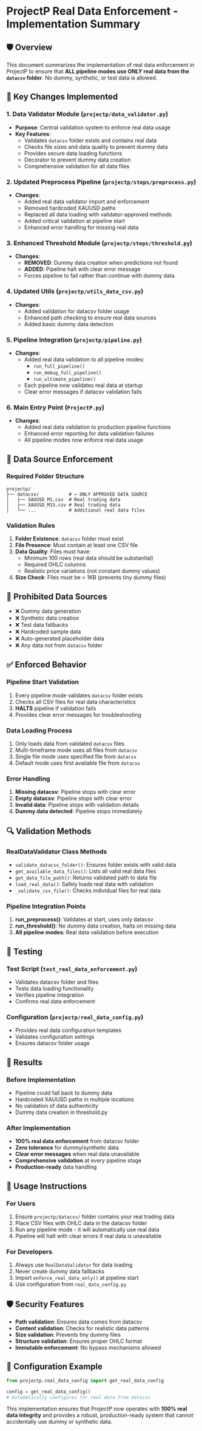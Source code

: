 # ProjectP Real Data Enforcement - Implementation Summary

## 🛡️ Overview
This document summarizes the implementation of real data enforcement in ProjectP to ensure that **ALL pipeline modes use ONLY real data from the `datacsv` folder**. No dummy, synthetic, or test data is allowed.

## 🔧 Key Changes Implemented

### 1. Data Validator Module (`projectp/data_validator.py`)
- **Purpose**: Central validation system to enforce real data usage
- **Key Features**:
  - Validates `datacsv` folder exists and contains real data
  - Checks file sizes and data quality to prevent dummy data
  - Provides secure data loading functions
  - Decorator to prevent dummy data creation
  - Comprehensive validation for all data files

### 2. Updated Preprocess Pipeline (`projectp/steps/preprocess.py`)
- **Changes**:
  - Added real data validator import and enforcement
  - Removed hardcoded XAUUSD paths
  - Replaced all data loading with validator-approved methods
  - Added critical validation at pipeline start
  - Enhanced error handling for missing real data

### 3. Enhanced Threshold Module (`projectp/steps/threshold.py`)
- **Changes**:
  - **REMOVED**: Dummy data creation when predictions not found
  - **ADDED**: Pipeline halt with clear error message
  - Forces pipeline to fail rather than continue with dummy data

### 4. Updated Utils (`projectp/utils_data_csv.py`)
- **Changes**:
  - Added validation for datacsv folder usage
  - Enhanced path checking to ensure real data sources
  - Added basic dummy data detection

### 5. Pipeline Integration (`projectp/pipeline.py`)
- **Changes**:
  - Added real data validation to all pipeline modes:
    - `run_full_pipeline()`
    - `run_debug_full_pipeline()`
    - `run_ultimate_pipeline()`
  - Each pipeline now validates real data at startup
  - Clear error messages if datacsv validation fails

### 6. Main Entry Point (`ProjectP.py`)
- **Changes**:
  - Added real data validation to production pipeline functions
  - Enhanced error reporting for data validation failures
  - All pipeline modes now enforce real data usage

## 📁 Data Source Enforcement

### Required Folder Structure
```
projectp/
├── datacsv/           # ← ONLY APPROVED DATA SOURCE
│   ├── XAUUSD_M1.csv  # Real trading data
│   ├── XAUUSD_M15.csv # Real trading data
│   └── ...            # Additional real data files
```

### Validation Rules
1. **Folder Existence**: `datacsv` folder must exist
2. **File Presence**: Must contain at least one CSV file
3. **Data Quality**: Files must have:
   - Minimum 100 rows (real data should be substantial)
   - Required OHLC columns
   - Realistic price variations (not constant dummy values)
4. **Size Check**: Files must be > 1KB (prevents tiny dummy files)

## 🚫 Prohibited Data Sources
- ❌ Dummy data generation
- ❌ Synthetic data creation
- ❌ Test data fallbacks
- ❌ Hardcoded sample data
- ❌ Auto-generated placeholder data
- ❌ Any data not from `datacsv` folder

## ✅ Enforced Behavior

### Pipeline Start Validation
1. Every pipeline mode validates `datacsv` folder exists
2. Checks all CSV files for real data characteristics
3. **HALTS** pipeline if validation fails
4. Provides clear error messages for troubleshooting

### Data Loading Process
1. Only loads data from validated `datacsv` files
2. Multi-timeframe mode uses all files from `datacsv`
3. Single file mode uses specified file from `datacsv`
4. Default mode uses first available file from `datacsv`

### Error Handling
1. **Missing datacsv**: Pipeline stops with clear error
2. **Empty datacsv**: Pipeline stops with clear error
3. **Invalid data**: Pipeline stops with validation details
4. **Dummy data detected**: Pipeline stops immediately

## 🔍 Validation Methods

### RealDataValidator Class Methods
- `validate_datacsv_folder()`: Ensures folder exists with valid data
- `get_available_data_files()`: Lists all valid real data files
- `get_data_file_path()`: Returns validated path to data file
- `load_real_data()`: Safely loads real data with validation
- `_validate_csv_file()`: Checks individual files for real data

### Pipeline Integration Points
1. **run_preprocess()**: Validates at start, uses only datacsv
2. **run_threshold()**: No dummy data creation, halts on missing data
3. **All pipeline modes**: Real data validation before execution

## 🧪 Testing

### Test Script (`test_real_data_enforcement.py`)
- Validates datacsv folder and files
- Tests data loading functionality
- Verifies pipeline integration
- Confirms real data enforcement

### Configuration (`projectp/real_data_config.py`)
- Provides real data configuration templates
- Validates configuration settings
- Ensures datacsv folder usage

## 🎯 Results

### Before Implementation
- Pipeline could fall back to dummy data
- Hardcoded XAUUSD paths in multiple locations
- No validation of data authenticity
- Dummy data creation in threshold.py

### After Implementation
- **100% real data enforcement** from datacsv folder
- **Zero tolerance** for dummy/synthetic data
- **Clear error messages** when real data unavailable
- **Comprehensive validation** at every pipeline stage
- **Production-ready** data handling

## 🚀 Usage Instructions

### For Users
1. Ensure `projectp/datacsv/` folder contains your real trading data
2. Place CSV files with OHLC data in the datacsv folder
3. Run any pipeline mode - it will automatically use real data
4. Pipeline will halt with clear errors if real data is unavailable

### For Developers
1. Always use `RealDataValidator` for data loading
2. Never create dummy data fallbacks
3. Import `enforce_real_data_only()` at pipeline start
4. Use configuration from `real_data_config.py`

## 🛡️ Security Features
- **Path validation**: Ensures data comes from datacsv
- **Content validation**: Checks for realistic data patterns
- **Size validation**: Prevents tiny dummy files
- **Structure validation**: Ensures proper OHLC format
- **Immutable enforcement**: No bypass mechanisms allowed

## 📝 Configuration Example
```python
from projectp.real_data_config import get_real_data_config

config = get_real_data_config()
# Automatically configures for real data from datacsv
```

This implementation ensures that ProjectP now operates with **100% real data integrity** and provides a robust, production-ready system that cannot accidentally use dummy or synthetic data.
